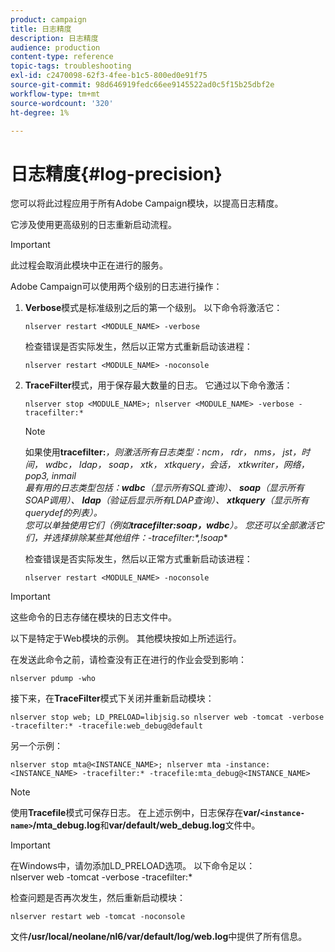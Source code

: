 ```yaml
---
product: campaign
title: 日志精度
description: 日志精度
audience: production
content-type: reference
topic-tags: troubleshooting
exl-id: c2470098-62f3-4fee-b1c5-800ed0e91f75
source-git-commit: 98d646919fedc66ee9145522ad0c5f15b25dbf2e
workflow-type: tm+mt
source-wordcount: '320'
ht-degree: 1%

---
```


# 日志精度{#log-precision}

您可以将此过程应用于所有Adobe Campaign模块，以提高日志精度。

它涉及使用更高级别的日志重新启动流程。

>[!IMPORTANT]
>
>此过程会取消此模块中正在进行的服务。

Adobe Campaign可以使用两个级别的日志进行操作：

1. **Verbose**&#x200B;模式是标准级别之后的第一个级别。 以下命令将激活它：

   ```
   nlserver restart <MODULE_NAME> -verbose 
   ```

   检查错误是否实际发生，然后以正常方式重新启动该进程：

   ```
   nlserver restart <MODULE_NAME> -noconsole
   ```

1. **TraceFilter**&#x200B;模式，用于保存最大数量的日志。 它通过以下命令激活：

   ```
   nlserver stop <MODULE_NAME>; nlserver <MODULE_NAME> -verbose -tracefilter:*
   ```

   >[!NOTE]
   >
   >如果使用&#x200B;**tracefilter:***，则激活所有日志类型：ncm， rdr， nms， jst，时间， wdbc， ldap， soap， xtk， xtkquery，会话， xtkwriter，网络， pop3, inmail\
   最有用的日志类型包括：**wdbc**（显示所有SQL查询）、 **soap**（显示所有SOAP调用）、 **ldap**（验证后显示所有LDAP查询）、 **xtkquery**（显示所有querydef的列表）。\
   您可以单独使用它们（例如&#x200B;**tracefilter:soap，wdbc**）。 您还可以全部激活它们，并选择排除某些其他组件：**-tracefilter:*,!soap**

   检查错误是否实际发生，然后以正常方式重新启动该进程：

   ```
   nlserver restart <MODULE_NAME> -noconsole
   ```

>[!IMPORTANT]
这些命令的日志存储在模块的日志文件中。

以下是特定于Web模块的示例。 其他模块按如上所述运行。

在发送此命令之前，请检查没有正在进行的作业会受到影响：

```
nlserver pdump -who
```

接下来，在&#x200B;**TraceFilter**&#x200B;模式下关闭并重新启动模块：

```
nlserver stop web; LD_PRELOAD=libjsig.so nlserver web -tomcat -verbose -tracefilter:* -tracefile:web_debug@default
```

另一个示例：

```
nlserver stop mta@<INSTANCE_NAME>; nlserver mta -instance:<INSTANCE_NAME> -tracefilter:* -tracefile:mta_debug@<INSTANCE_NAME>
```

>[!NOTE]
使用&#x200B;**Tracefile**&#x200B;模式可保存日志。 在上述示例中，日志保存在&#x200B;**var/`<instance-name>`/mta_debug.log**&#x200B;和&#x200B;**var/default/web_debug.log**&#x200B;文件中。

>[!IMPORTANT]
在Windows中，请勿添加LD_PRELOAD选项。 以下命令足以：\
nlserver web -tomcat -verbose -tracefilter:*

检查问题是否再次发生，然后重新启动模块：

```
nlserver restart web -tomcat -noconsole
```

文件&#x200B;**/usr/local/neolane/nl6/var/default/log/web.log**&#x200B;中提供了所有信息。
